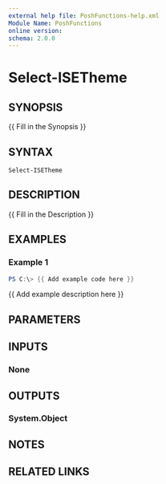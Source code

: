 ```yaml
---
external help file: PoshFunctions-help.xml
Module Name: PoshFunctions
online version:
schema: 2.0.0
---
```


# Select-ISETheme

## SYNOPSIS
{{ Fill in the Synopsis }}

## SYNTAX

```
Select-ISETheme
```

## DESCRIPTION
{{ Fill in the Description }}

## EXAMPLES

### Example 1
```powershell
PS C:\> {{ Add example code here }}
```

{{ Add example description here }}

## PARAMETERS

## INPUTS

### None

## OUTPUTS

### System.Object
## NOTES

## RELATED LINKS
